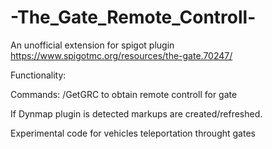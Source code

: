 # -The_Gate_Remote_Controll-


An unofficial extension for spigot plugin
https://www.spigotmc.org/resources/the-gate.70247/

Functionality:

Commands:
/GetGRC to obtain remote controll for gate

If Dynmap plugin is detected markups are created/refreshed.

Experimental code for vehicles teleportation throught gates
